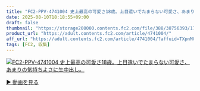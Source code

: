 ```yaml
---
title: "FC2-PPV-4741004 史上最高の可愛さ18歳。上目遣いでたまらない可愛さ、あまりの気持ちよさに生中出し。"
date: 2025-08-10T18:18:55+09:00
draft: false
thumbnail: "https://storage200000.contents.fc2.com/file/388/38756393/1754816307.06.png"
product_url: "https://adult.contents.fc2.com/article/4741004/"
aff_url: "https://adult.contents.fc2.com/article/4741004/?affuid=TXpnM01qYzFNalk9"
tags: [FC2, 収集]
---
```

[![FC2-PPV-4741004 史上最高の可愛さ18歳。上目遣いでたまらない可愛さ、あまりの気持ちよさに生中出し。](https://storage200000.contents.fc2.com/file/388/38756393/1754816307.06.png)](https://adult.contents.fc2.com/article/4741004/?affuid=TXpnM01qYzFNalk9)

[▶︎ 動画を見る](https://adult.contents.fc2.com/article/4741004/?affuid=TXpnM01qYzFNalk9)
